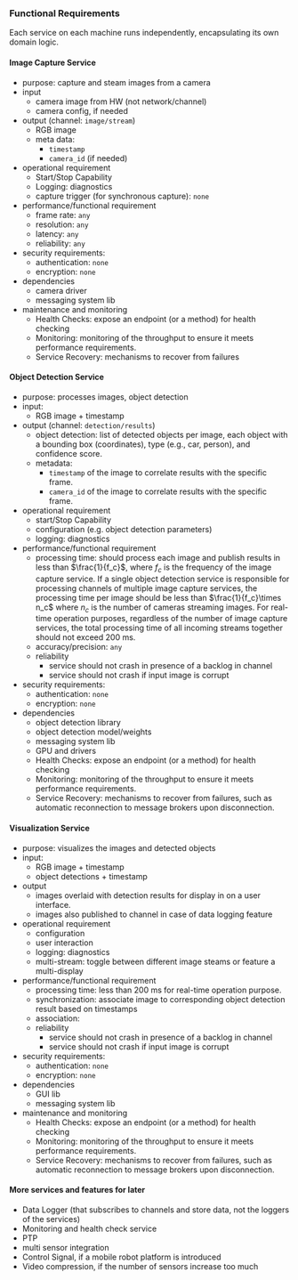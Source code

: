 ### Functional Requirements
Each service on each machine runs independently, encapsulating its own domain logic.

#### Image Capture Service
* purpose: capture and steam images from a camera
* input
  * camera image from HW (not network/channel)
  * camera config, if needed
* output (channel: `image/stream`)
  * RGB image
  * meta data:
    * `timestamp`
    * `camera_id` (if needed)
* operational requirement
  * Start/Stop Capability
  * Logging: diagnostics
  * capture trigger (for synchronous capture): `none`
* performance/functional requirement
  * frame rate: `any`
  * resolution: `any`
  * latency: `any`
  * reliability: `any`
* security requirements:
  * authentication: `none`
  * encryption: `none`
* dependencies
  * camera driver
  * messaging system lib
* maintenance and monitoring
  * Health Checks: expose an endpoint (or a method) for health checking
  * Monitoring: monitoring of the throughput to ensure it meets performance requirements.
  * Service Recovery: mechanisms to recover from failures

#### Object Detection Service
* purpose: processes images, object detection
* input:
  * RGB image + timestamp
* output (channel: `detection/results`)
  * object detection: list of detected objects per image, each object with a bounding box (coordinates), type (e.g., car, person), and confidence score.
  * metadata:
    * `timestamp` of the image to correlate results with the specific frame.
    * `camera_id` of the image to correlate results with the specific frame.
* operational requirement
  * start/Stop Capability
  * configuration (e.g. object detection parameters)
  * logging: diagnostics
* performance/functional requirement
  * processing time: should process each image and publish results in less than $\frac{1}{f_c}$, where $f_c$ is the frequency of the image capture service. If a single object detection service is responsible for processing channels of multiple image capture services, the processing time per image should be less than $\frac{1}{f_c}\times n_c$ where $n_c$ is the number of cameras streaming images. For real-time operation purposes, regardless of the number of image capture services, the total processing time of all incoming streams together should not exceed 200 ms.
  * accuracy/precision: `any`
  * reliability
    * service should not crash in presence of a backlog in channel
    * service should not crash if input image is corrupt
* security requirements:
  * authentication: `none`
  * encryption: `none`
* dependencies
  * object detection library
  * object detection model/weights
  * messaging system lib
  * GPU and drivers
  * Health Checks: expose an endpoint (or a method) for health checking
  * Monitoring: monitoring of the throughput to ensure it meets performance requirements.
  * Service Recovery: mechanisms to recover from failures, such as automatic reconnection to message brokers upon disconnection.

#### Visualization Service
* purpose: visualizes the images and detected objects
* input:
  * RGB image + timestamp
  * object detections + timestamp
* output 
  * images overlaid with detection results for display in on a user interface.
  * images also published to channel in case of data logging feature
* operational requirement
  * configuration
  * user interaction
  * logging: diagnostics
  * multi-stream: toggle between different image steams or feature a multi-display
* performance/functional requirement
  * processing time: less than 200 ms for real-time operation purpose.
  * synchronization: associate image to corresponding object detection result based on timestamps
  * association: 
  * reliability
    * service should not crash in presence of a backlog in channel
    * service should not crash if input image is corrupt
* security requirements:
  * authentication: `none`
  * encryption: `none`
* dependencies
  * GUI lib
  * messaging system lib
* maintenance and monitoring
  * Health Checks: expose an endpoint (or a method) for health checking
  * Monitoring: monitoring of the throughput to ensure it meets performance requirements.
  * Service Recovery: mechanisms to recover from failures, such as automatic reconnection to message brokers upon disconnection.

#### More services and features for later
* Data Logger (that subscribes to channels and store data, not the loggers of the services)
* Monitoring and health check service
* PTP
* multi sensor integration
* Control Signal, if a mobile robot platform is introduced
* Video compression, if the number of sensors increase too much